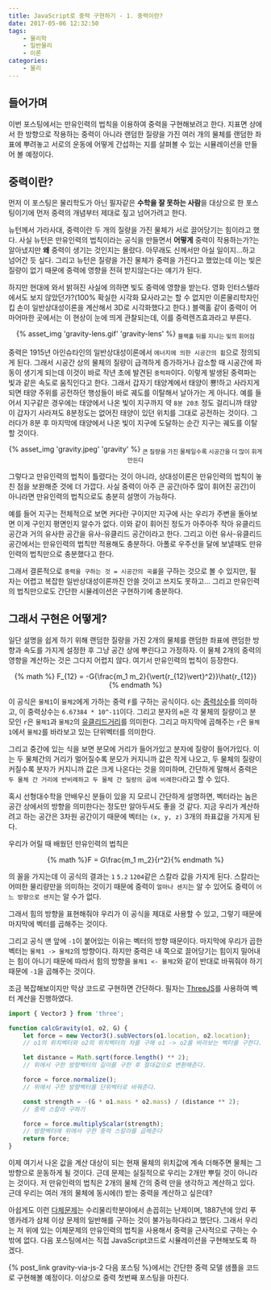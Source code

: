 ```yaml
---
title: JavaScript로 중력 구현하기 - 1. 중력이란?
date: 2017-05-06 12:32:50
tags:
    - 물리학
    - 일반물리
    - 이론
categories:
    - 물리
---
```


## 들어가며
이번 포스팅에서는 만유인력의 법칙을 이용하여 중력을 구현해보려고 한다.
지표면 상에서 한 방향으로 작용하는 중력이 아니라 랜덤한 질량을 가진 여러 개의 물체를 랜덤한 좌표에 뿌려놓고 서로의 운동에 어떻게 간섭하는 지를 살펴볼 수 있는 시뮬레이션을 만들어 볼 예정이다.

## 중력이란?
먼저 이 포스팅은 물리학도가 아닌 필자같은 **수학을 잘 못하는 사람**을 대상으로 한 포스팅이기에 먼저 중력의 개념부터 제대로 짚고 넘어가려고 한다.

뉴턴께서 가라사대, 중력이란 두 개의 질량을 가진 물체가 서로 끌어당기는 힘이라고 했다.
사실 뉴턴은 만유인력의 법칙이라는 공식을 만들면서 **어떻게** 중력이 작용하는가?는 알아냈지만 **왜** 중력이 생기는 것인지는 몰랐다. 아무래도 신께서만 아실 일이지...하고 넘어간 듯 싶다.
그리고 뉴턴은 질량을 가진 물체가 중력을 가진다고 했었는데 이는 빛은 질량이 없기 때문에 중력에 영향을 전혀 받지않는다는 얘기가 된다.

하지만 현대에 와서 밝혀진 사실에 의하면 빛도 중력에 영향을 받는다.
영화 인터스텔라에서도 보지 않았던가?(100% 확실한 시각화 묘사라고는 할 수 없지만 이론물리학자인 킵 손이 일반상대성이론을 계산해서 3D로 시각화했다고 한다.)
블랙홀 같이 중력이 어마어마한 곳에서는 이 현상이 눈에 띄게 관찰되는데, 이를 중력렌즈효과라고 부른다.

<center>
    {% asset_img 'gravity-lens.gif' 'gravity-lens' %}
    <sub>블랙홀 뒤를 지나는 빛의 휘어짐</sub>
</center>

중력은 1915년 아인슈타인의 일반상대성이론에서 `에너지에 의한 시공간의 휨`으로 정의되게 된다.
그래서 시공간 상의 물체의 질량이 급격하게 증가하거나 감소할 때 시공간에 파동이 생기게 되는데 이것이 바로 작년 초에 발견된 `중력파`이다.
이렇게 발생된 중력파는 빛과 같은 속도로 움직인다고 한다. 그래서 갑자기 태양계에서 태양이 뿅!하고 사라지게 되면 태양 주위를 공전하던 행성들이 바로 궤도를 이탈해서 날아가는 게 아니다.
예를 들어서 지구같은 경우에는 태양에서 나온 빛이 지구까지 약 `8분 20초` 정도 걸리니까 태양이 갑자기 사라져도 8분정도는 없어진 태양이 있던 위치를 그대로 공전하는 것이다.
그러다가 8분 후 마지막에 태양에서 나온 빛이 지구에 도달하는 순간 지구는 궤도를 이탈할 것이다.

<center>
    {% asset_img 'gravity.jpeg' 'gravity' %}
    <sub>큰 질량을 가진 물체일수록 시공간을 더 많이 휘게 만든다</sub>
</center>

그렇다고 만유인력의 법칙이 틀렸다는 것이 아니라, 상대성이론은 만유인력의 법칙이 놓친 점을 보완해준 것에 더 가깝다.
사실 중력이 아주 큰 공간(아주 많이 휘어진 공간)이 아니라면 만유인력의 법칙으로도 충분히 설명이 가능하다.

예를 들어 지구는 전체적으로 보면 커다란 구이지만 지구에 사는 우리가 주변을 돌아보면 이게 구인지 평면인지 알수가 없다.
이와 같이 휘어진 정도가 아주아주 작아 유클리드 공간과 거의 유사한 공간을 유사-유클리드 공간이라고 한다.
그리고 이런 유사-유클리드 공간에서는 만유인력의 법칙만 적용해도 충분하다. 아폴로 우주선을 달에 보낼때도 만유인력의 법칙만으로 충분했다고 한다.

그래서 결론적으로 `중력을 구하는 것 = 시공간의 곡률`을 구하는 것으로 볼 수 있지만,
필자는 어렵고 복잡한 일반상대성이론까진 안쓸 것이고 쓰지도 못하고...
그리고 만유인력의 법칙만으로도 간단한 시뮬레이션은 구현하기에 충분하다.

## 그래서 구현은 어떻게?
일단 설명을 쉽게 하기 위해 랜덤한 질량을 가진 2개의 물체를 랜덤한 좌표에 랜덤한 방향과 속도를 가지게 설정한 후 그냥 공간 상에 뿌린다고 가정하자.
이 물체 2개의 중력의 영향을 계산하는 것은 그다지 어렵지 않다. 여기서 만유인력의 법칙이 등장한다.

<center>{% math %}
F_{12} = -G{\frac{m_1 m_2}{\vert{r_{12}\vert}^2}}\hat{r_{12}}
{% endmath %}</center>

이 공식은 `물체1`이 `물체2`에게 가하는 중력 `F`를 구하는 공식이다. `G`는 [중력상수](https://ko.wikipedia.org/wiki/%EC%A4%91%EB%A0%A5_%EC%83%81%EC%88%98)를 의미하고,
이 중력상수는 `6.67384 * 10^-11`이다. 그리고 분자의 `m`은 각 물체의 질량이고 분모인 `r`은 `물체1`과 `물체2`의 [유클리드거리](https://ko.wikipedia.org/wiki/%EC%9C%A0%ED%81%B4%EB%A6%AC%EB%93%9C_%EA%B1%B0%EB%A6%AC)를 의미한다.
그리고 마지막에 곱해주는 `r`은 `물체1`에서 `물체2`를 바라보고 있는 단위벡터를 의미한다.

그리고 중간에 있는 식을 보면 분모에 거리가 들어가있고 분자에 질량이 들어가있다.
이는 두 물체간의 거리가 멀어질수록 분모가 커지니까 값은 작게 나오고, 두 물체의 질량이 커질수록 분자가 커지니까 값은 크게 나온다는 것을 의미하며,
간단하게 말해서 중력은 `두 물체 간 거리에 반비례하고 두 물체 간 질량의 곱에 비례한다`라고 할 수 있다.

혹시 선형대수학을 안배우신 분들이 있을 지 모르니 간단하게 설명하면,
벡터라는 놈은 공간 상에서의 방향을 의미한다는 정도만 알아두셔도 좋을 것 같다.
지금 우리가 계산하려고 하는 공간은 3차원 공간이기 때문에 벡터는 `(x, y, z)` 3개의 좌표값을 가지게 된다.

우리가 어릴 때 배웠던 만유인력의 법칙은

<center>{% math %}F = G\frac{m_1 m_2}{r^2}{% endmath %}</center>

의 꼴을 가지는데 이 공식의 결과는 `1` `5.2` `1204`같은 스칼라 값을 가지게 된다. 스칼라는 어떠한 물리량만을 의미하는 것이기 때문에
중력이 `얼마나 센지`는 알 수 있어도 중력이 `어느 방향으로 센지`는 알 수가 없다.

그래서 힘의 방향을 표현해줘야 우리가 이 공식을 제대로 사용할 수 있고, 그렇기 때문에 마지막에 벡터를 곱해주는 것이다.

그리고 공식 맨 앞에 `-1`이 붙어있는 이유는 벡터의 방향 때문이다. 마지막에 우리가 곱한 벡터는 `물체1 -> 물체2`의 방향이다.
하지만 중력은 내 쪽으로 끌어당기는 힘이지 밀어내는 힘이 아니기 때문에 따라서 힘의 방향을 `물체1 <- 물체2`와 같이 반대로 바꿔줘야 하기 때문에 `-1`을 곱해주는 것이다.

조금 복잡해보이지만 막상 코드로 구현하면 간단하다. 필자는 [ThreeJS](https://threejs.org/)를 사용하여 벡터 계산을 진행하였다.

```js
import { Vector3 } from 'three';

function calcGravity(o1, o2, G) {
    let force = new Vector3().subVectors(o1.location, o2.location);
    // o1의 위치벡터와 o2의 위치벡터의 차를 구해 o1 -> o2를 바라보는 벡터를 구한다.

    let distance = Math.sqrt(force.length() ** 2);
    // 위에서 구한 방향벡터의 길이를 구한 후 절대값으로 변환해준다.

    force = force.normalize();
    // 위에서 구한 방향벡터를 단위벡터로 바꿔준다.

    const strength = -(G * o1.mass * o2.mass) / (distance ** 2);
    // 중력 스칼라 구하기

    force = force.multiplyScalar(strength);
    // 방향벡터에 위에서 구한 중력 스칼라를 곱해준다
    return force;
}
```

이제 여기서 나온 값을 계산 대상이 되는 현재 물체의 위치값에 계속 더해주면 물체는 그 방향으로 운동하게 될 것이다.
근데 문제는 실질적으로 우리는 2개만 뿌릴 것이 아니라는 것이다.
저 만유인력의 법칙은 2개의 물체 간의 중력 만을 생각하고 계산하고 있다. 근데 우리는 여러 개의 물체에 동시에(!) 받는 중력을 계산하고 싶은데?

아쉽게도 이런 [다체문제](https://ko.wikipedia.org/wiki/%EB%8B%A4%EC%B2%B4_%EB%AC%B8%EC%A0%9C)는 수리물리학분야에서 손꼽히는 난제이며,
1887년에 앙리 푸엥카레가 삼체 이상 문제의 일반해를 구하는 것이 불가능하다라고 했단다.
그래서 우리는 저 위에 있는 이체문제의 만유인력의 법칙을 사용해서 중력을 근사적으로 구하는 수 밖에 없다.
다음 포스팅에서는 직접 JavaScript코드로 시뮬레이션을 구현해보도록 하겠다.

{% post_link gravity-via-js-2 다음 포스팅 %}에서는 간단한 중력 모델 샘플을 코드로 구현해볼 예정이다.
이상으로 중력 첫번째 포스팅을 마친다.
